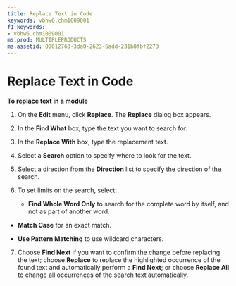 ```yaml
---
title: Replace Text in Code
keywords: vbhw6.chm1009001
f1_keywords:
- vbhw6.chm1009001
ms.prod: MULTIPLEPRODUCTS
ms.assetid: 00012763-3da0-2623-6add-231b8fbf2273
---
```



# Replace Text in Code

 **To replace text in a module**



1. On the  **Edit** menu, click **Replace**. The **Replace** dialog box appears.
    
2. In the  **Find What** box, type the text you want to search for.
    
3. In the  **Replace With** box, type the replacement text.
    
4. Select a  **Search** option to specify where to look for the text.
    
5. Select a direction from the  **Direction** list to specify the direction of the search.
    
6. To set limits on the search, select:
    
    
    
      -  **Find Whole Word Only** to search for the complete word by itself, and not as part of another word.
    
  -  **Match Case** for an exact match.
    
  -  **Use Pattern Matching** to use wildcard characters.
    

    
    
7. Choose  **Find Next** if you want to confirm the change before replacing the text; choose **Replace** to replace the highlighted occurrence of the found text and automatically perform a **Find Next**; or choose **Replace All** to change all occurrences of the search text automatically.
    


